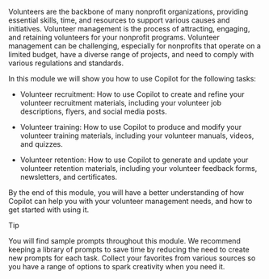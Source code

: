 Volunteers are the backbone of many nonprofit organizations, providing essential skills, time, and resources to support various causes and initiatives. Volunteer management is the process of attracting, engaging, and retaining volunteers for your nonprofit programs. Volunteer management can be challenging, especially for nonprofits that operate on a limited budget, have a diverse range of projects, and need to comply with various regulations and standards.

In this module we will show you how to use Copilot for the following tasks:

- Volunteer recruitment: How to use Copilot to create and refine your volunteer recruitment materials, including your volunteer job descriptions, flyers, and social media posts.

- Volunteer training: How to use Copilot to produce and modify your volunteer training materials, including your volunteer manuals, videos, and quizzes.

- Volunteer retention: How to use Copilot to generate and update your volunteer retention materials, including your volunteer feedback forms, newsletters, and certificates.

By the end of this module, you will have a better understanding of how Copilot can help you with your volunteer management needs, and how to get started with using it.

> [!TIP]
> You will find sample prompts throughout this module. We recommend keeping a library of prompts to save time by reducing the need to create new prompts for each task. Collect your favorites from various sources so you have a range of options to spark creativity when you need it.  
